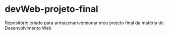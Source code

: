 # devWeb-projeto-final
 Repositório criado para armazenar/versionar meu projeto final da matéria de Desenvolvimento Web
